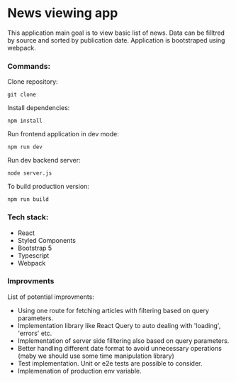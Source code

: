 # News viewing app

This application main goal is to view basic list of news. Data can be filltred by source and sorted by publication date.
Application is bootstraped using webpack.  

### Commands:
Clone repository:
```
git clone
```
Install dependencies:
```
npm install
```
Run frontend application in dev mode:
```
npm run dev
```
Run dev backend server:
```
node server.js
```
To build production version:
```
npm run build
```

 ### Tech stack:
 - React
 - Styled Components
 - Bootstrap 5
 - Typescript
 - Webpack
 
 ### Improvments
 List of potential improvments:
 
 - Using one route for fetching articles with filtering based on query parameters.
 - Implementation library like React Query to auto dealing with 'loading', 'errors' etc.
 - Implementation of server side filltering also based on query parameters.
 - Better handling different date format to avoid unnecessary operations (maby we should use some time manipulation library)
 - Test implementation. Unit or e2e tests are possible to consider.
 - Implemenation of production env variable. 
